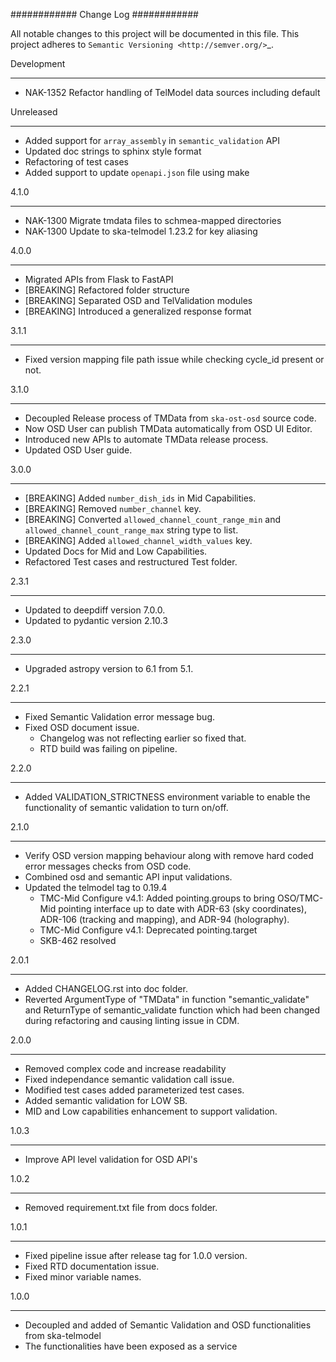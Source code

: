 ############
Change Log
############

All notable changes to this project will be documented in this file.
This project adheres to `Semantic Versioning <http://semver.org/>`_.

Development
***********
* NAK-1352 Refactor handling of TelModel data sources including default

Unreleased
***********
* Added support for `array_assembly` in `semantic_validation` API
* Updated doc strings to sphinx style format
* Refactoring of test cases
* Added support to update `openapi.json` file using make

4.1.0
*****
* NAK-1300 Migrate tmdata files to schmea-mapped directories
* NAK-1300 Update to ska-telmodel 1.23.2 for key aliasing

4.0.0
**********
* Migrated APIs from Flask to FastAPI
* [BREAKING] Refactored folder structure
* [BREAKING] Separated OSD and TelValidation modules
* [BREAKING] Introduced a generalized response format

3.1.1
**********
* Fixed version mapping file path issue while checking cycle_id present or not.

3.1.0
**********
* Decoupled Release process of TMData from `ska-ost-osd` source code.
* Now OSD User can publish TMData automatically from OSD UI Editor.
* Introduced new APIs to automate TMData release process. 
* Updated OSD User guide.

3.0.0
**********
* [BREAKING] Added `number_dish_ids` in Mid Capabilities.
* [BREAKING] Removed `number_channel` key.
* [BREAKING] Converted `allowed_channel_count_range_min` and `allowed_channel_count_range_max` string type to list.
* [BREAKING] Added `allowed_channel_width_values` key.
* Updated Docs for Mid and Low Capabilities.
* Refactored Test cases and restructured Test folder.

2.3.1
**********
* Updated to deepdiff version 7.0.0.
* Updated to pydantic version 2.10.3

2.3.0
********
* Upgraded astropy version to 6.1 from 5.1.

2.2.1
********
* Fixed Semantic Validation error message bug.
* Fixed OSD document issue.
  - Changelog was not reflecting earlier so fixed that.
  - RTD build was failing on pipeline.

2.2.0
*******
* Added VALIDATION_STRICTNESS environment variable to enable the functionality of semantic validation to turn on/off.

2.1.0
**************
* Verify OSD version mapping behaviour along with remove hard coded error messages checks from OSD code.
* Combined osd and semantic API input validations.
* Updated the telmodel tag to 0.19.4
  - TMC-Mid Configure v4.1: Added pointing.groups to bring OSO/TMC-Mid pointing interface up to date with ADR-63 (sky coordinates), ADR-106 (tracking and mapping), and ADR-94 (holography).
  - TMC-Mid Configure v4.1: Deprecated pointing.target
  - SKB-462 resolved

2.0.1
*****
* Added CHANGELOG.rst into doc folder.
* Reverted ArgumentType of "TMData" in function "semantic_validate" and ReturnType of semantic_validate function 
  which had been changed during refactoring and causing linting issue in CDM.

2.0.0
*****
* Removed complex code and increase readability
* Fixed independance semantic validation call issue.
* Modified test cases added parameterized test cases.
* Added semantic validation for LOW SB.
* MID and Low capabilities enhancement to support validation.

1.0.3
******
* Improve API level validation for OSD API's

1.0.2
******
* Removed requirement.txt file from docs folder.

1.0.1
******
* Fixed pipeline issue after release tag for 1.0.0 version.
* Fixed RTD documentation issue.
* Fixed minor variable names.


1.0.0
******

* Decoupled and added of Semantic Validation and OSD functionalities from ska-telmodel
* The functionalities have been exposed as a service
